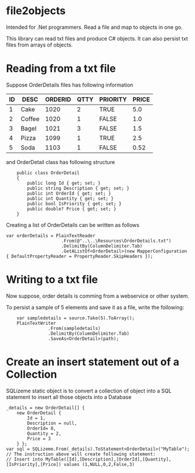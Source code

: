 # file2objects
Intended for .Net programmers. Read a file and map to objects in one go.

This library can read txt files and produce C# objects. It can also persist txt files from arrays of objects.

Reading from a txt file
=======================

Suppose OrderDetails files has following information

|ID|DESC  |ORDERID|QTTY|PRIORITY|PRICE|
|--|------|-------|----|--------|-----|
| 1|Cake  |   1020|   2|TRUE    |  5.0|
| 2|Coffee|   1020|   1|FALSE   |  1.0|
| 3|Bagel |   1021|   3|FALSE   |  1.5|
| 4|Pizza |   1099|   1|TRUE    |  2.5|
| 5|Soda  |   1103|   1|FALSE   | 0.52|

and OrderDetail class has following structure

```
    public class OrderDetail
    {
        public long Id { get; set; }
        public string Description { get; set; }
        public int OrderId { get; set; }
        public int Quantity { get; set; }
        public bool IsPriority { get; set; }
        public double? Price { get; set; }
    }
```

Creating a list of OrderDetails can be written as follows

```
var orderDetails = PlainTextReader
                     .From(@"..\..\Resources\OrderDetails.txt")
                     .DelimitBy(ColumnDelimiter.Tab)
                     .GetAListOf<OrderDetail>(new MapperConfiguration { DefaultPropertyReader = PropertyReader.SkipHeaders });

```

Writing to a txt file
=====================

Now suppose, order details is comming from a webservice or other system.

To persist a sample of 5 elements and save it as a file, write the following:

```
    var sampledetails = source.Take(5).ToArray();
    PlainTextWriter
                .From(sampledetails)
                .DelimitBy(ColumnDelimiter.Tab)
                .SaveAs<OrderDetail>(path);
```

Create an insert statement out of a Collection
==============================================

SQLizeme static object is to convert a collection of object into a SQL statement to insert 
all those objects into a Database

```
_details = new OrderDetail[] {
    new OrderDetail {
        Id = 1,
        Description = null,
        OrderId= 0,
        Quantity = 2,
        Price = 3
    } };
var sql = SQLizeme.From(_details).ToStatement<OrderDetail>("MyTable");
// The instruction above will create following statement: 
// Insert into MyTable([Id],[Description],[OrderId],[Quantity],[IsPriority],[Price]) values (1,NULL,0,2,False,3)
```